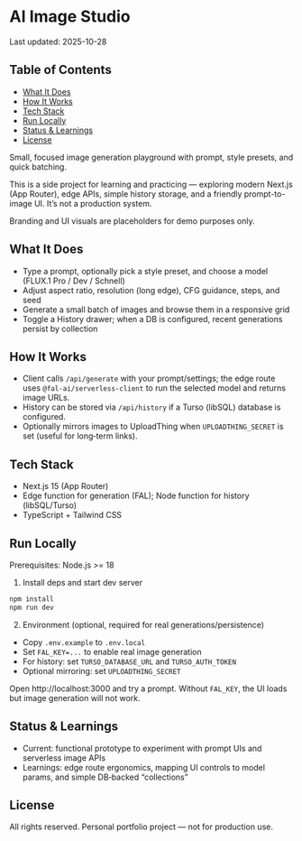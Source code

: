 # AI Image Studio

Last updated: 2025-10-28

## Table of Contents

<!-- TOC start -->
- [What It Does](#what-it-does)
- [How It Works](#how-it-works)
- [Tech Stack](#tech-stack)
- [Run Locally](#run-locally)
- [Status & Learnings](#status-learnings)
- [License](#license)
<!-- TOC end -->

Small, focused image generation playground with prompt, style presets, and quick batching.

This is a side project for learning and practicing — exploring modern Next.js (App Router), edge APIs, simple history storage, and a friendly prompt-to-image UI. It’s not a production system.

Branding and UI visuals are placeholders for demo purposes only.

## What It Does
- Type a prompt, optionally pick a style preset, and choose a model (FLUX.1 Pro / Dev / Schnell)
- Adjust aspect ratio, resolution (long edge), CFG guidance, steps, and seed
- Generate a small batch of images and browse them in a responsive grid
- Toggle a History drawer; when a DB is configured, recent generations persist by collection

## How It Works
- Client calls `/api/generate` with your prompt/settings; the edge route uses `@fal-ai/serverless-client` to run the selected model and returns image URLs.
- History can be stored via `/api/history` if a Turso (libSQL) database is configured.
- Optionally mirrors images to UploadThing when `UPLOADTHING_SECRET` is set (useful for long‑term links).

## Tech Stack
- Next.js 15 (App Router)
- Edge function for generation (FAL); Node function for history (libSQL/Turso)
- TypeScript + Tailwind CSS

## Run Locally
Prerequisites: Node.js >= 18

1) Install deps and start dev server

```bash
npm install
npm run dev
```

2) Environment (optional, required for real generations/persistence)
- Copy `.env.example` to `.env.local`
- Set `FAL_KEY=...` to enable real image generation
- For history: set `TURSO_DATABASE_URL` and `TURSO_AUTH_TOKEN`
- Optional mirroring: set `UPLOADTHING_SECRET`

Open http://localhost:3000 and try a prompt. Without `FAL_KEY`, the UI loads but image generation will not work.

## Status & Learnings
- Current: functional prototype to experiment with prompt UIs and serverless image APIs
- Learnings: edge route ergonomics, mapping UI controls to model params, and simple DB‑backed “collections”

## License
All rights reserved. Personal portfolio project — not for production use.
